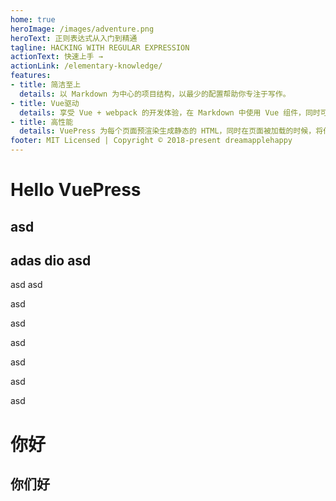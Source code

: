 ```yaml
---
home: true
heroImage: /images/adventure.png
heroText: 正则表达式从入门到精通
tagline: HACKING WITH REGULAR EXPRESSION
actionText: 快速上手 →
actionLink: /elementary-knowledge/
features:
- title: 简洁至上
  details: 以 Markdown 为中心的项目结构，以最少的配置帮助你专注于写作。
- title: Vue驱动
  details: 享受 Vue + webpack 的开发体验，在 Markdown 中使用 Vue 组件，同时可以使用 Vue 来开发自定义主题。
- title: 高性能
  details: VuePress 为每个页面预渲染生成静态的 HTML，同时在页面被加载的时候，将作为 SPA 运行。
footer: MIT Licensed | Copyright © 2018-present dreamapplehappy
---
```


# Hello VuePress

## asd

## adas dio asd

asd
asd

asd

asd

asd

asd

asd

asd

# 你好

## 你们好
